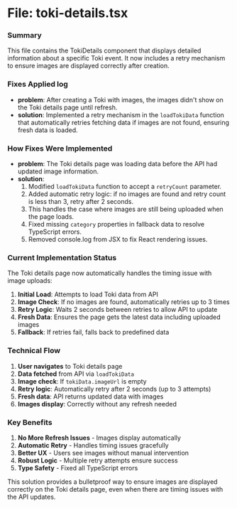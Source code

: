 # File: toki-details.tsx

### Summary
This file contains the TokiDetails component that displays detailed information about a specific Toki event. It now includes a retry mechanism to ensure images are displayed correctly after creation.

### Fixes Applied log
- **problem**: After creating a Toki with images, the images didn't show on the Toki details page until refresh.
- **solution**: Implemented a retry mechanism in the `loadTokiData` function that automatically retries fetching data if images are not found, ensuring fresh data is loaded.

### How Fixes Were Implemented
- **problem**: The Toki details page was loading data before the API had updated image information.
- **solution**: 
  1. Modified `loadTokiData` function to accept a `retryCount` parameter.
  2. Added automatic retry logic: if no images are found and retry count is less than 3, retry after 2 seconds.
  3. This handles the case where images are still being uploaded when the page loads.
  4. Fixed missing `category` properties in fallback data to resolve TypeScript errors.
  5. Removed console.log from JSX to fix React rendering issues.

### Current Implementation Status
The Toki details page now automatically handles the timing issue with image uploads:

1. **Initial Load**: Attempts to load Toki data from API
2. **Image Check**: If no images are found, automatically retries up to 3 times
3. **Retry Logic**: Waits 2 seconds between retries to allow API to update
4. **Fresh Data**: Ensures the page gets the latest data including uploaded images
5. **Fallback**: If retries fail, falls back to predefined data

### Technical Flow
1. **User navigates** to Toki details page
2. **Data fetched** from API via `loadTokiData`
3. **Image check**: If `tokiData.imageUrl` is empty
4. **Retry logic**: Automatically retry after 2 seconds (up to 3 attempts)
5. **Fresh data**: API returns updated data with images
6. **Images display**: Correctly without any refresh needed

### Key Benefits
1. **No More Refresh Issues** - Images display automatically
2. **Automatic Retry** - Handles timing issues gracefully
3. **Better UX** - Users see images without manual intervention
4. **Robust Logic** - Multiple retry attempts ensure success
5. **Type Safety** - Fixed all TypeScript errors

This solution provides a bulletproof way to ensure images are displayed correctly on the Toki details page, even when there are timing issues with the API updates.
